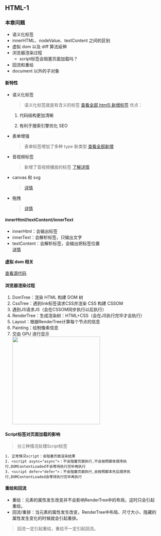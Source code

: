 ## HTML-1

### 本章问题

- 语义化标签
- innerHTML、nodeValue、textContent 之间的区别
- 虚拟 dom 以及 diff 算法延伸
- 浏览器渲染过程
  - script标签会阻塞页面加载吗？
- 回流和重绘
- document 以外的子对象

#### 新特性

- 语义化标签

  > 语义化标签就是有含义的标签 [查看全部 html5 新增标签](https://blog.csdn.net/qq_60497930/article/details/127415447)
  > 优点：

  1. 代码结构更加清晰

  2. 有利于搜索引擎优化 SEO

- 表单增强
  > 表单标签增加了多种 type 新类型 [查看全部新增](https://www.ngui.cc/zz/1646448.html?action=onClick)
- 音视频标签
  > 新增了音视频播放的标签 [了解详情](https://blog.csdn.net/weixin_49346755/article/details/127126770)
- canvas 和 svg
  > [详情](https://www.jianshu.com/p/7bb4896be61c?utm_medium=timeline&utm_source=oschina-app)
- 拖拽
  > [详情](https://www.runoob.com/html/html5-draganddrop.html)

#### innerHtml/textContent/innerText

- innerHtml：会输出标签
- innerText：会解析标签，只输出文字
- textContent：会解析标签，会输出把标签位置  
  [详情](https://jingyan.baidu.com/article/6b1823090f8c1bfa59e1596a.html)

#### 虚拟 dom 相关

[查看源代码](./[⭐⭐⭐⭐]-diff算法详解.md)

#### 浏览器渲染过程

1. DomTree：渲染 HTML 构建 DOM 树
2. CssTree：遇到link标签请求CSS并渲染 CSS 构建 CSSOM
3. 遇到JS请求JS（会在CSSOM同步执行以后执行）
4. RenderTree：生成渲染树：HTML+CSS（会在JS执行完毕才会执行）
5. Layout：根据RenderTree计算每个节点的信息
6. Painting：绘制像素信息
7. 交由 GPU 进行显示
   <br/>
   <img style="width:30vw" src="http://24k.live/common/github/html/cssom.png" />

#### Script标签对页面加载的影响
> 分三种情况处理Script标签
```
1. 正常情况script：会阻塞页面渲染结果
2. <script async="async">：不会阻塞页面执行,不会按照脚本顺序执行,DOMContentLoaded不会等待执行完毕再执行
3. <script defer="defer">：不会阻塞页面执行,会按照脚本先后顺序执行,DOMContentLoaded会等待执行完毕再执行
```
#### 重绘和回流
- 重绘：元素的属性发生改变并不会影响RenderTree中的布局，这时只会引起重绘。
- 回流/重排：当元素的属性发生改变，RenderTree中布局、尺寸大小、隐藏的属性发生变化的时候就会引起重排。
> 回流一定引起重绘，重绘不一定引起回流。







